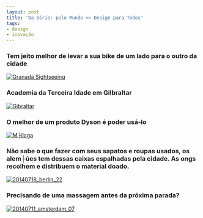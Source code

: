 ```yaml
---
layout: post
title: 'Da Série: pelo Mundo >> Design para Todos'
tags:
- design
- inovação
---
```


### Tem jeito melhor de levar a sua bike de um lado para o outro da cidade

[![Granada Sightseeing](https://farm8.staticflickr.com/7545/15568140273_fe475fd7a4_z.jpg)](https://www.flickr.com/photos/designregional/15568140273)

### Academia da Terceira Idade em Gilbraltar

[![Gibraltar](https://farm8.staticflickr.com/7527/16181585792_0fee8de8f1_z.jpg)](https://www.flickr.com/photos/designregional/16181585792)

### O melhor de um produto Dyson é poder usá-lo

[![M├ílaga](https://farm9.staticflickr.com/8564/15995296160_1de41b863a_z.jpg)](https://www.flickr.com/photos/designregional/15995296160)

### Não sabe o que fazer com seus sapatos e roupas usados, os alem├úes tem dessas caixas espalhadas pela cidade. As ongs recolhem e distribuem o material doado.

[![20140718_berlin_22](https://farm4.staticflickr.com/3917/14638934007_c6cb5ab6ff_z.jpg)](https://www.flickr.com/photos/designregional/14638934007)

### Precisando de uma massagem antes da próxima parada?

[![20140711_amsterdam_07](https://farm6.staticflickr.com/5559/14783855273_52b2b610d8_z.jpg)](https://www.flickr.com/photos/designregional/14783855273)
